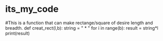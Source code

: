 # its_my_code
#This is a function that can make rectange/square of desire length and breadth.
def creat_rect(l,b):
	string = "  *  "
	for i in range(b):
		result = string*l
		print(result)
